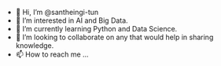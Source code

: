 - 👋 Hi, I’m @santheingi-tun
- 👀 I’m interested in AI and Big Data.
- 🌱 I’m currently learning Python and Data Science.
- 💞️ I’m looking to collaborate on any that would help in sharing knowledge.
- 📫 How to reach me ...

<!---
santheingi-tun/santheingi-tun is a ✨ special ✨ repository because its `README.md` (this file) appears on your GitHub profile.
You can click the Preview link to take a look at your changes.
--->
